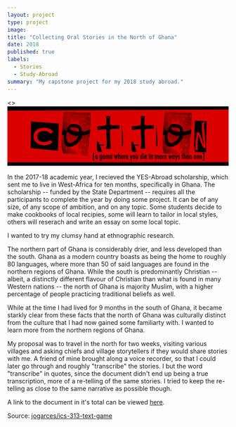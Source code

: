 ```yaml
---
layout: project
type: project
image: 
title: "Collecting Oral Stories in the North of Ghana"
date: 2018
published: true
labels:
  - Stories
  - Study-Abroad
summary: "My capstone project for my 2018 study abroad."
---
```


<> <img class="img-fluid" src="../img/cotton/cotton-header.png">

In the 2017-18 academic year, I recieved the YES-Abroad scholarship, which sent me to live in West-Africa for ten months, specifically in Ghana. The scholarship -- funded by the State Department -- requires all the participants to complete the year by doing some project. It can be of any size, of any scope of ambition, and on any topic. Some students decide to make cookbooks of local recipies, some will learn to tailor in local styles, others will reserach and write an essay on some local topic.

I wanted to try my clumsy hand at ethnographic research.

The northern part of Ghana is considerably drier, and less developed than the south. Ghana as a modern country boasts as being the home to roughly 80 languages, where more than 50 of said languages are found in the northern regions of Ghana. While the south is predominantly Christian -- albeit, a distinctly different flavour of Christian than what is found in many Western nations -- the north of Ghana is majority Muslim, with a higher percentage of people practicing traditional beliefs as well.

While at the time I had lived for 9 months in the south of Ghana, it became starkly clear from these facts that the north of Ghana was culturally distinct from the culture that I had now gained some familiarty with. I wanted to learn more from the northern regions of Ghana.

My proposal was to travel in the north for two weeks, visiting various villages and asking chiefs and village storytellers if they would share stories with me. A friend of mine brought along a voice recorder, so that I could later go through and roughly "transcribe" the stories. I but the word "transcribe" in quotes, since the document didn't end up being a true transcription, more of a re-telling of the same stories. I tried to keep the re-telling as close to the same narrative as possible though.

A link to the document in it's total can be viewed [here](https://github.com/kawikaoconnor/kawikaoconnor.github.io/blob/main/Capstone%20Stories%20of%20the%20North.pdf).

Source: <a href="https://github.com/jogarces/ics-313-text-game"><i class="large github icon "></i>jogarces/ics-313-text-game</a>
